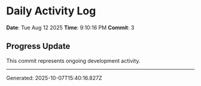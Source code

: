 # Daily Activity Log

**Date**: Tue Aug 12 2025
**Time**: 9:10:16 PM
**Commit**: 3

## Progress Update

This commit represents ongoing development activity.

---
Generated: 2025-10-07T15:40:16.827Z

